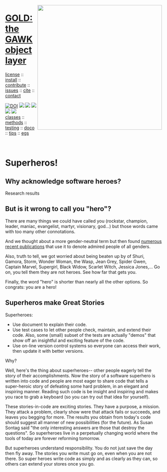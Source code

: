 <a name=top><img align=right width=400 src="https://github.com/timm/gold/blob/master/etc/img/coins.png">
<h1><a href="/README.md#top">GOLD: the GAWK object layer</a></h1> 
<p><a
href="https://github.com/timm/gold/blob/master/LICENSE.md#top">license</a> :: <a
href="https://github.com/timm/gold/blob/master/INSTALL.md#top">install</a> :: <a
href="https://github.com/timm/gold/blob/master/CODE_OF_CONDUCT.md#top">contribute</a> :: <a
href="https://github.com/timm/gold/issues">issues</a> :: <a
href="https://github.com/timm/gold/blob/master/CITATION.md#top">cite</a> :: <a
href="https://github.com/timm/gold/blob/master/CONTACT.md#top">contact</a></p><p><a 
href="https://doi.org/10.5281/zenodo.3841466"><img 
src="https://zenodo.org/badge/DOI/10.5281/zenodo.3841466.svg" alt="DOI"></a>
<img src="https://img.shields.io/badge/license-mit-red">   
<img src="https://img.shields.io/badge/language-gawk-orange">    
<img src="https://img.shields.io/badge/purpose-ai,se-blueviolet">
<img src="https://img.shields.io/badge/platform-mac,*nux-informational">
<a href="https://travis-ci.org/github/timm/gold"><img 
src="https://travis-ci.org/timm/gold.svg?branch=master"></a><br> <a
href="https://github.com/timm/gold/blob/master/doc/11classes.md#top">classes</a> :: <a
href="https://github.com/timm/gold/blob/master/doc/12methods.md#top">methods</a> :: <a
href="https://github.com/timm/gold/blob/master/doc/13testing.md#top">testing</a> :: <a
href="https://github.com/timm/gold/doc/14doco.md#top">doco</a> :: <a
href="https://github.com/timm/gold/blob/master/doc/15tips.md#top">tips</a> :: <a
href="https://github.com/timm/gold/blob/master/doc/16examples.md#top">egs</a></p><br clear=all>


# Superheros!

## Why acknowledge software heroes?

Research results

## But is it wrong to call you "hero"?

There are many things we could have called you (rockstar, champion,
 leader, maniac,
evangelist, martyr, visionary, god...)  but those words came with
too many other connotations.  

And we thought about a more gender-neutral
term but then found [numerous recent publications](http://bit.ly/2UhJCek)
that use it to denote admired people of all genders.  

Also, truth
to tell,  we got worried about being beaten up
by 
of Shuri,
Gamora, Storm, Wonder Woman, the Wasp, Jean Grey, Spider Gwen, Captain
Marvel, Supergirl, Black Widow, Scarlet Witch, Jessica Jones,... 
Go on, you tell them they are not heroes. See how far that gets you.

Finally, the word 
"hero" is shorter than nearly all the other options.
So congrats: you are a hero!

## Superheros make Great Stories

Superheroes:

- Use document to explain their code.
- Use test cases to let other people check, maintain, and extend their code.
  Also, some (small) subset of the tests
  are actually "demos" that show off an insightful and exciting feature of the code.
- Use on-line version control systems so everyone can access their work, then 
  update it with better versions.

Why?

Well, here's the thing about superheroes--
other people eagerly tell the story
of their accomplishments.
Now the story of a software superhero is written into code
and people are most eager to
share code that  tells a  super-heroic story
of defeating some hard problem, in an elegant and inspiring manner.
Reading such code is be insight and  inspiring and
makes you race to grab a keyboard (so you can try out that idea for yourself).

These stories-in-code are exciting stories. They have a purpose, a mission.
They attack a problem,  clearly show were that attack fails or succeeds,
and leaves you begging for more. 
The results you obtain from today's
code should suggest all manner of new possibilities (for the future).
As Susan Sontag said 
"the only interesting answers are those that destroy the questions".
So superheroes live in a perpetually changing world where the tools
of today are forever reforming tomorrow.

But superheroes understand responsibility.  You do not just save the
day then fly away. The stories you write must go on, even when you are not there.
So  super heroes write code as simply and as clearly as they can,
so others
can extend your stores once you go.
